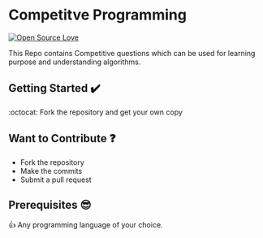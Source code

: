 # Competitve Programming
[![Open Source Love](https://badges.frapsoft.com/os/v2/open-source.svg?v=102)](https://github.com/ankitvashisht12/Competitve-programming)

This Repo contains Competitive questions which can be used for learning purpose and understanding algorithms.

## Getting Started :heavy_check_mark:
:octocat: Fork the repository and get your own copy

## Want to Contribute :question:
* Fork the repository
* Make the commits
* Submit a pull request

## Prerequisites :sunglasses:
:+1: Any programming language of your choice.
